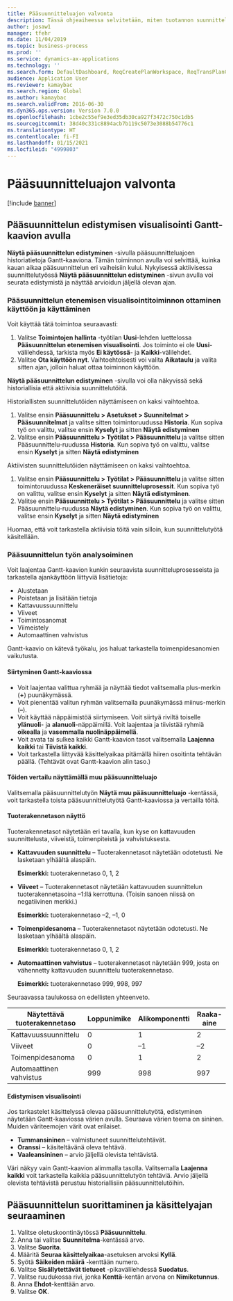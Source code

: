 ```yaml
---
title: Pääsuunnitteluajon valvonta
description: Tässä ohjeaiheessa selvitetään, miten tuotannon suunnittelija näkee, käsitelläänkö pääsuunnitteluajoa.
author: josaw1
manager: tfehr
ms.date: 11/04/2019
ms.topic: business-process
ms.prod: ''
ms.service: dynamics-ax-applications
ms.technology: ''
ms.search.form: DefaultDashboard, ReqCreatePlanWorkspace, ReqTransPlanCard, SysQueryForm, InventItemIdLookupSimple, ReqLog, ReqProcessTaskTrace
audience: Application User
ms.reviewer: kamaybac
ms.search.region: Global
ms.author: kamaybac
ms.search.validFrom: 2016-06-30
ms.dyn365.ops.version: Version 7.0.0
ms.openlocfilehash: 1cbe2c55ef9e3ed35db30ca927f3472c750c1db5
ms.sourcegitcommit: 38d40c331c8894acb7b119c5073e3088b54776c1
ms.translationtype: HT
ms.contentlocale: fi-FI
ms.lasthandoff: 01/15/2021
ms.locfileid: "4999803"
---
```

# <a name="monitor-a-master-planning-run"></a>Pääsuunnitteluajon valvonta

[!include [banner](../../includes/banner.md)]

## <a name="use-a-gantt-chart-to-visualize-master-planning-progress"></a>Pääsuunnittelun edistymisen visualisointi Gantt-kaavion avulla

**Näytä pääsuunnittelun edistyminen** -sivulla pääsuunnitteluajoen historiatietoja Gantt-kaaviona. Tämän toiminnon avulla voi selvittää, kuinka kauan aikaa pääsuunnittelun eri vaiheisiin kului. Nykyisessä aktiivisessa suunnittelutyössä **Näytä pääsuunnittelun edistyminen** -sivun avulla voi seurata edistymistä ja näyttää arvioidun jäljellä olevan ajan.

### <a name="turn-on-and-use-the-master-plan-progress-visualization-feature"></a>Pääsuunnittelun etenemisen visualisointitoiminnon ottaminen käyttöön ja käyttäminen

Voit käyttää tätä toimintoa seuraavasti:

1. Valitse **Toimintojen hallinta** -työtilan **Uusi**-lehden luettelossa **Pääsuunnittelun etenemisen visualisointi**. Jos toiminto ei ole **Uusi**-välilehdessä, tarkista myös **Ei käytössä**- ja **Kaikki**-välilehdet.
1. Valitse **Ota käyttöön nyt**. Vaihtoehtoisesti voi valita **Aikataulu** ja valita sitten ajan, jolloin haluat ottaa toiminnon käyttöön.

**Näytä pääsuunnittelun edistyminen** -sivulla voi olla näkyvissä sekä historiallisia että aktiivisia suunnittelutöitä. 

Historiallisten suunnittelutöiden näyttämiseen on kaksi vaihtoehtoa. 

1. Valitse ensin **Pääsuunnittelu \> Asetukset \> Suunnitelmat \> Pääsuunnitelmat** ja valitse sitten toimintoruudussa **Historia**. Kun sopiva työ on valittu, valitse ensin **Kyselyt** ja sitten **Näytä edistyminen**
1. Valitse ensin **Pääsuunnittelu \> Työtilat \> Pääsuunnittelu** ja valitse sitten Pääsuunnittelu-ruudussa **Historia**. Kun sopiva työ on valittu, valitse ensin **Kyselyt** ja sitten **Näytä edistyminen**

Aktiivisten suunnittelutöiden näyttämiseen on kaksi vaihtoehtoa. 
1. Valitse ensin **Pääsuunnittelu \> Työtilat \> Pääsuunnittelu** ja valitse sitten toimintoruudussa **Keskeneräiset suunnitteluprosessit**. Kun sopiva työ on valittu, valitse ensin **Kyselyt** ja sitten **Näytä edistyminen**.
1. Valitse ensin **Pääsuunnittelu \> Työtilat \> Pääsuunnittelu** ja valitse sitten Pääsuunnittelu-ruudussa **Näytä edistyminen**. Kun sopiva työ on valittu, valitse ensin **Kyselyt** ja sitten **Näytä edistyminen**

Huomaa, että voit tarkastella aktiivisia töitä vain silloin, kun suunnittelutyötä käsitellään.

### <a name="analyze-a-master-planning-job"></a>Pääsuunnittelun työn analysoiminen

Voit laajentaa Gantt-kaavion kunkin seuraavista suunnitteluprosesseista ja tarkastella ajankäyttöön liittyviä lisätietoja:

- Alustetaan
- Poistetaan ja lisätään tietoja
- Kattavuussuunnittelu
- Viiveet
- Toimintosanomat
- Viimeistely
- Automaattinen vahvistus

Gantt-kaavio on kätevä työkalu, jos haluat tarkastella toimenpidesanomien vaikutusta.

#### <a name="navigation-in-the-gantt-chart"></a>Siirtyminen Gantt-kaaviossa

- Voit laajentaa valittua ryhmää ja näyttää tiedot valitsemalla plus-merkin (**+**) puunäkymässä.
- Voit pienentää valitun ryhmän valitsemalla puunäkymässä miinus-merkin (**–**).
- Voit käyttää näppäimistöä siirtymiseen. Voit siirtyä riviltä toiselle **ylänuoli**- ja **alanuoli**-näppäimillä. Voit laajentaa ja tiivistää ryhmiä **oikealla** ja **vasemmalla nuolinäppäimellä**.
- Voit avata tai sulkea kaikki Gantt-kaavion tasot valitsemalla **Laajenna kaikki** tai **Tiivistä kaikki**.
- Voit tarkastella liittyvää käsittelyaikaa pitämällä hiiren osoitinta tehtävän päällä. (Tehtävät ovat Gantt-kaavion alin taso.)

#### <a name="view-an-additional-master-planning-run-to-compare-jobs"></a>Töiden vertailu näyttämällä muu pääsuunnitteluajo

Valitsemalla pääsuunnittelutyön **Näytä muu pääsuunnitteluajo** -kentässä, voit tarkastella toista pääsuunnittelutyötä Gantt-kaaviossa ja vertailla töitä.

#### <a name="bom-level-display"></a>Tuoterakennetason näyttö

Tuoterakennetasot näytetään eri tavalla, kun kyse on kattavuuden suunnittelusta, viiveistä, toimenpiteistä ja vahvistuksesta.

- **Kattavuuden suunnittelu** – Tuoterakennetasot näytetään odotetusti. Ne lasketaan ylhäältä alaspäin.

    **Esimerkki:** tuoterakennetaso 0, 1, 2

- **Viiveet** – Tuoterakennetasot näytetään kattavuuden suunnittelun tuoterakennetasoina –1:llä kerrottuna. (Toisin sanoen niissä on negatiivinen merkki.)

    **Esimerkki:** tuoterakennetaso –2, –1, 0

- **Toimenpidesanoma** – Tuoterakennetasot näytetään odotetusti. Ne lasketaan ylhäältä alaspäin.

    **Esimerkki:** tuoterakennetaso 0, 1, 2

- **Automaattinen vahvistus** – tuoterakennetasot näytetään 999, josta on vähennetty kattavuuden suunnittelu tuoterakennetaso.

    **Esimerkki:** tuoterakennetaso 999, 998, 997

Seuraavassa taulukossa on edellisten yhteenveto.

| Näytettävä tuoterakennetaso | Loppunimike | Alikomponentti | Raaka-aine |
|---|---|---|---|
| Kattavuussuunnittelu | 0 | 1 | 2 |
| Viiveet | 0 | –1 | –2 |
| Toimenpidesanoma | 0 | 1 | 2 |
| Automaattinen vahvistus | 999 | 998 | 997 |

#### <a name="visualize-progress"></a>Edistymisen visualisointi

Jos tarkastelet käsittelyssä olevaa pääsuunnittelutyötä, edistyminen näytetään Gantt-kaaviossa värien avulla. Seuraava värien teema on sininen. Muiden väriteemojen värit ovat erilaiset.

- **Tummansininen** – valmistuneet suunnittelutehtävät.
- **Oranssi** – käsiteltävänä oleva tehtävä.
- **Vaaleansininen** – arvio jäljellä olevista tehtävistä.

Väri näkyy vain Gantt-kaavion alimmalla tasolla. Valitsemalla **Laajenna kaikki** voit tarkastella kaikkia pääsuunnittelutyön tehtäviä. Arvio jäljellä olevista tehtävistä perustuu historiallisiin pääsuunnittelutöihin.

## <a name="run-master-planning-and-track-processing-time"></a>Pääsuunnittelun suorittaminen ja käsittelyajan seuraaminen

1. Valitse oletuskoontinäytössä **Pääsuunnittelu**.
1. Anna tai valitse **Suunnitelma**-kentässä arvo.
1. Valitse **Suorita**.
1. Määritä **Seuraa käsittelyaikaa**-asetuksen arvoksi **Kyllä**.
1. Syötä **Säikeiden määrä** -kenttään numero.
1. Valitse **Sisällytettävät tietueet** -pikavälilehdessä **Suodatus**.
1. Valitse ruudukossa rivi, jonka **Kenttä**-kentän arvona on **Nimiketunnus**.
1. Anna **Ehdot**-kenttään arvo.
1. Valitse **OK**.
